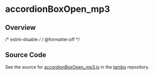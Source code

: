 # accordionBoxOpen_mp3

## Overview

/* eslint-disable */
/* @formatter:off */



## Source Code

See the source for [accordionBoxOpen_mp3.js](https://github.com/phetsims/tambo/blob/main/sounds/accordionBoxOpen_mp3.js) in the [tambo](https://github.com/phetsims/tambo) repository.
